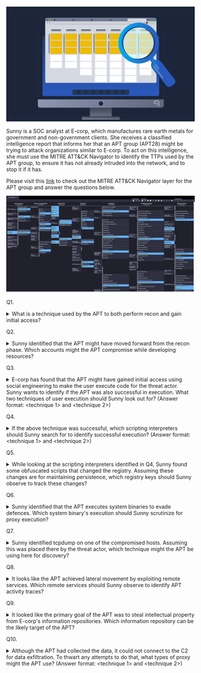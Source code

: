 ![Cover](001.png)

Sunny is a SOC analyst at E-corp, which manufactures rare earth metals for government and non-government clients. She receives a classified intelligence report that informs her that an APT group (APT28) might be trying to attack organizations similar to E-corp. To act on this intelligence, she must use the MITRE ATT&CK Navigator to identify the TTPs used by the APT group, to ensure it has not already intruded into the network, and to stop it if it has.

Please visit this [link](https://static-labs.tryhackme.cloud/sites/eviction/) to check out the MITRE ATT&CK Navigator layer for the APT group and answer the questions below.

![Lab Screenshot](002.png)

Q1. <details><summary>What is a technique used by the APT to both perform recon and gain initial access?</summary>
Spearphishing link</details>

Q2. <details><summary>Sunny identified that the APT might have moved forward from the recon phase. Which accounts might the APT compromise while developing resources?</summary>
Email accounts</details>

Q3. <details><summary>E-corp has found that the APT might have gained initial access using social engineering to make the user execute code for the threat actor. Sunny wants to identify if the APT was also successful in execution. What two techniques of user execution should Sunny look out for? (Answer format: <technique 1> and <technique 2>)</summary>
Malicious file and malicious link</details>

Q4. <details><summary>If the above technique was successful, which scripting interpreters should Sunny search for to identify successful execution? (Answer format: <technique 1> and <technique 2>)</summary>
Powershell and Windows Command shell</details>

Q5. <details><summary>While looking at the scripting interpreters identified in Q4, Sunny found some obfuscated scripts that changed the registry. Assuming these changes are for maintaining persistence, which registry keys should Sunny observe to track these changes?</summary>
Registry run keys</details>

Q6. <details><summary>Sunny identified that the APT executes system binaries to evade defences. Which system binary's execution should Sunny scrutinize for proxy execution?</summary>
Rundll32</details>

Q7. <details><summary>Sunny identified tcpdump on one of the compromised hosts. Assuming this was placed there by the threat actor, which technique might the APT be using here for discovery?</summary>
Network sniffing</details>

Q8. <details><summary>It looks like the APT achieved lateral movement by exploiting remote services. Which remote services should Sunny observe to identify APT activity traces?</summary>
SMB/Windows Admin shares</details>

Q9. <details><summary>It looked like the primary goal of the APT was to steal intellectual property from E-corp's information repositories. Which information repository can be the likely target of the APT?</summary>
Sharepoint</details>

Q10. <details><summary>Although the APT had collected the data, it could not connect to the C2 for data exfiltration. To thwart any attempts to do that, what types of proxy might the APT use? (Answer format: <technique 1> and <technique 2>)</summary>
external proxy and multi-hop proxy</details>

